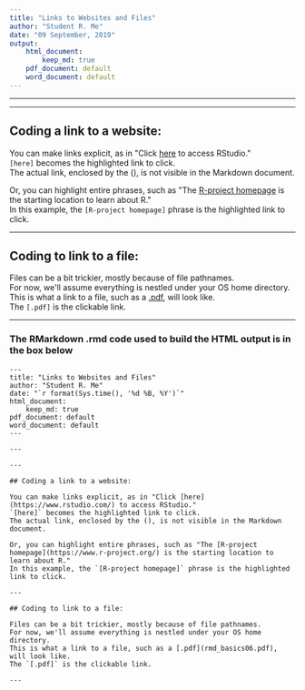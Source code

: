 ```yaml
---
title: "Links to Websites and Files"
author: "Student R. Me"
date: "09 September, 2019"
output: 
    html_document:
        keep_md: true
    pdf_document: default
    word_document: default
---
```


---

---

## Coding a link to a website:

You can make links explicit, as in "Click [here](https://www.rstudio.com/) to access RStudio."  
`[here]` becomes the highlighted link to click.  
The actual link, enclosed by the (), is not visible in the Markdown document.

Or, you can highlight entire phrases, such as "The [R-project homepage](https://www.r-project.org/) is the starting location to learn about R."  
In this example, the `[R-project homepage]` phrase is the highlighted link to click.

---

## Coding to link to a file:

Files can be a bit trickier, mostly because of file pathnames.  
For now, we'll assume everything is nestled under your OS home directory.  
This is what a link to a file, such as a [.pdf](rmd_basics06.pdf), will look like.  
The `[.pdf]` is the clickable link.

---

### The RMarkdown .rmd code used to build the HTML output is in the box below

    ---
    title: "Links to Websites and Files"
    author: "Student R. Me"
    date: "`r format(Sys.time(), '%d %B, %Y')`"
    html_document:
        keep_md: true
    pdf_document: default
    word_document: default  
    ---
    
    ---
    
    ---
    
    ## Coding a link to a website:
    
    You can make links explicit, as in "Click [here](https://www.rstudio.com/) to access RStudio."  
    `[here]` becomes the highlighted link to click.  
    The actual link, enclosed by the (), is not visible in the Markdown document.
    
    Or, you can highlight entire phrases, such as "The [R-project homepage](https://www.r-project.org/) is the starting location to learn about R."  
    In this example, the `[R-project homepage]` phrase is the highlighted link to click.
    
    ---
    
    ## Coding to link to a file:
    
    Files can be a bit trickier, mostly because of file pathnames.  
    For now, we'll assume everything is nestled under your OS home directory.  
    This is what a link to a file, such as a [.pdf](rmd_basics06.pdf), will look like.  
    The `[.pdf]` is the clickable link.
    
    ---

